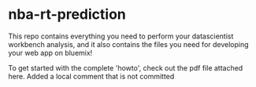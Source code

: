 # nba-rt-prediction
This repo contains everything you need to perform your datascientist workbench analysis, and it also contains the files you need for developing your web app on bluemix!

To get started with the complete 'howto', check out the pdf file attached here.  Added a local comment that is not committed
